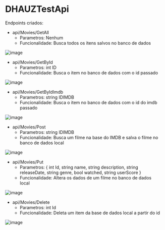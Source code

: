 # DHAUZTestApi

Endpoints criados:

- api/Movies/GetAll
  - Parametros: Nenhum
  - Funcionalidade: Busca todos os itens salvos no banco de dados

![image](https://user-images.githubusercontent.com/43767142/178120331-d72e67b6-0b63-4186-a386-973e3168f495.png)


- api/Movies/GetById
  - Parametros: int ID
  - Funcionalidade: Busca o item no banco de dados com o id passado
  
![image](https://user-images.githubusercontent.com/43767142/178120379-fc860595-dd15-4830-9e04-1ca7cf1b2095.png)


- api/Movies/GetByIdImdb
  - Parametros: string IDIMDB
  - Funcionalidade: Busca o item no banco de dados com o id do imdb passado

![image](https://user-images.githubusercontent.com/43767142/178120451-1ce73259-70c9-4136-8b7c-91fa56c1efc5.png)


- api/Movies/Post
  - Parametros: string IDIMDB
  - Funcionalidade: Busca um filme na base do IMDB e salva o filme no banco de dados local

![image](https://user-images.githubusercontent.com/43767142/178120499-1ec303d2-3501-4c95-9b16-7bf8c8039f38.png)


- api/Movies/Put
  - Parametros: 
    {
      int Id,
      string name,
      string description,
      string releaseDate,
      string genre,
      bool watched,
      string userScore
    }
  - Funcionalidade: Altera os dados de um filme no banco de dados local

![image](https://user-images.githubusercontent.com/43767142/178120655-664bbe80-a7cd-4c94-926e-2fc2c2d4e3ed.png)


- api/Movies/Delete
  - Parametros: int Id
  - Funcionalidade: Deleta um item da base de dados local a partir do id
  
![image](https://user-images.githubusercontent.com/43767142/178120887-3e1f9d71-1436-47bc-829b-b79b187eabad.png)


